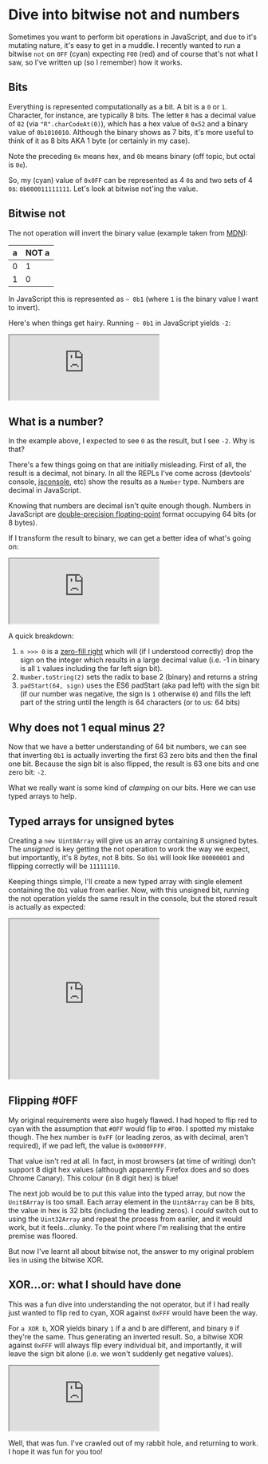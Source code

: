 # Dive into bitwise not and numbers

Sometimes you want to perform bit operations in JavaScript, and due to it's mutating nature, it's easy to get in a muddle. I recently wanted to run a bitwise `not` on `0FF` (cyan) expecting `F00` (red) and of course that's not what I saw, so I've written up (so I remember) how it works.

<!--more-->

## Bits

Everything is represented computationally as a bit. A bit is a `0` or `1`. Character, for instance, are typically 8 bits. The letter `R` has a decimal value of `82` (via `"R".charCodeAt(0)`), which has a hex value of `0x52` and a binary value of `0b1010010`. Although the binary shows as 7 bits, it's more useful to think of it as 8 bits AKA 1 byte (or certainly in my case).

Note the preceding `0x` means hex, and `0b` means binary (off topic, but octal is `0o`).

So, my (cyan) value of `0x0FF` can be represented as 4 `0`s and two sets of 4 `0`s: `0b000011111111`. Let's look at bitwise not'ing the value.

## Bitwise not

The not operation will invert the binary value (example taken from [MDN](https://developer.mozilla.org/en/docs/Web/JavaScript/Reference/Operators/Bitwise_Operators#Bitwise_NOT)):

|a|NOT a|
|-|-|
|0|1|
|1|0|

In JavaScript this is represented as `~ 0b1` (where `1` is the binary value I want to invert).

Here's when things get hairy. Running `~ 0b1` in JavaScript yields `-2`:

<iframe src="https://jsconsole.com/?~0b1" class="jsconsole" height="130" border=0></iframe>

## What is a number?

In the example above, I expected to see `0` as the result, but I see `-2`. Why is that?

There's a few things going on that are initially misleading. First of all, the result is a decimal, not binary. In all the REPLs I've come across (devtools' console, [jsconsole](https://jsconsole.com), etc) show the results as a `Number` type. Numbers are decimal in JavaScript.

Knowing that numbers are decimal isn't quite enough though. Numbers in JavaScript are [double-precision floating-point](https://en.m.wikipedia.org/wiki/Double-precision_floating-point_format) format occupying 64 bits (or 8 bytes).

If I transform the result to binary, we can get a better idea of what's going on:

<iframe src="https://jsconsole.com/?n%20%3D%20-2%3B%20sign%20%3D%20n%20%3C%200%20%3F%201%20%3A%200%3B%20%28n%20%3E%3E%3E%200%29.toString%282%29.padStart%2864%2C%20sign%29" class="jsconsole" height="130" border=0></iframe>

A quick breakdown:

1. `n >>> 0` is a [zero-fill right](https://developer.mozilla.org/en/docs/Web/JavaScript/Reference/Operators/Bitwise_Operators#Unsigned_right_shift) which will (if I understood correctly) drop the sign on the integer which results in a large decimal value (i.e. -1 in binary is all `1` values including the far left sign bit).
2. `Number.toString(2)` sets the radix to base 2 (binary) and returns a string
3. `padStart(64, sign)` uses the ES6 padStart (aka pad left) with the sign bit (if our number was negative, the sign is `1` otherwise `0`) and fills the left part of the string until the length is 64 characters (or to us: 64 bits)

## Why does not 1 equal minus 2?

Now that we have a better understanding of 64 bit numbers, we can see that inverting `0b1` is actually inverting the first 63 zero bits and then the final one bit. Because the sign bit is also flipped, the result is 63 one bits and one zero bit: `-2`.

What we really want is some kind of _clamping_ on our bits. Here we can use typed arrays to help.

## Typed arrays for unsigned bytes

Creating a `new Uint8Array` will give us an array containing 8 unsigned bytes. The _unsigned_ is key getting the not operation to work the way we expect, but importantly, it's 8 _bytes_, not 8 bits. So `0b1` will look like `00000001` and flipping correctly will be `11111110`.

Keeping things simple, I'll create a new typed array with single element containing the `0b1` value from earlier. Now, with this unsigned bit, running the not operation yields the same result in the console, but the stored result is actually as expected:

<iframe class="jsconsole" height="320" src="https://jsconsole.com/?a%20%3D%20new%20Uint8Array%28%5B0b1%5D%29%3B%0Aconsole.log%28a%5B0%5D.toString%282%29.padStart%288%2C%200%29%29%3B%0Aconsole.log%28a%5B0%5D%20%3D%20~a%5B0%5D%29%3B%0Aconsole.log%28a%5B0%5D.toString%282%29.padStart%288%2C%200%29%29%3B"></iframe>

## Flipping #0FF

My original requirements were also hugely flawed. I had hoped to flip red to cyan with the assumption that `#0FF` would flip to `#F00`. I spotted my mistake though. The hex number is `0xFF` (or leading zeros, as with decimal, aren't required), if we pad left, the value is `0x0000FFFF`.

That value isn't red at all. In fact, in most browsers (at time of writing) don't support 8 digit hex values (although apparently Firefox does and so does Chrome Canary). This colour (in 8 digit hex) is blue!

The next job would be to put this value into the typed array, but now the `Unit8Array` is too small. Each array element in the `Uint8Array` can be 8 bits, the value in hex is 32 bits (including the leading zeros). I _could_ switch out to using the `Uint32Array` and repeat the process from eariler, and it would work, but it feels…clunky. To the point where I'm realising that the entire premise was floored.

But now I've learnt all about bitwise not, the answer to my original problem lies in using the bitwise XOR.

## XOR…or: what I should have done

This was a fun dive into understanding the not operator, but if I had really just wanted to flip red to cyan, XOR against `0xFFF` would have been the way.

For `a XOR b`, XOR yields binary `1` if a and b are different, and binary `0` if they're the same. Thus generating an inverted result. So, a bitwise XOR against `0xFFF` will always flip every individual bit, and importantly, it will leave the sign bit alone (i.e. we won't suddenly get negative values).

<iframe src="https://jsconsole.com/?%280x0FF%20%5E%200xFFF%29.toString%2816%29.padStart%283%2C%20%270%27%29" height="130" class="jsconsole"></iframe>

Well, that was fun. I've crawled out of my rabbit hole, and returning to work. I hope it was fun for you too!

